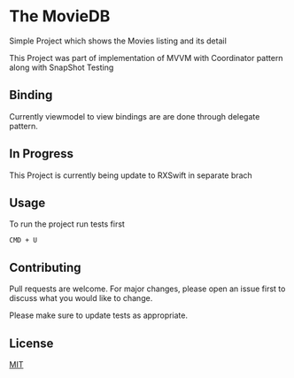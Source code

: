 # The MovieDB

Simple Project which shows the Movies listing and its detail

This Project was part of implementation of MVVM with Coordinator pattern along with SnapShot Testing

## Binding

Currently viewmodel to view bindings are are done through delegate pattern.


## In Progress

This Project is currently being update to RXSwift in separate brach 

## Usage

To run the project run tests first

```
CMD + U
```

## Contributing
Pull requests are welcome. For major changes, please open an issue first to discuss what you would like to change.

Please make sure to update tests as appropriate.

## License
[MIT](https://choosealicense.com/licenses/mit/)
